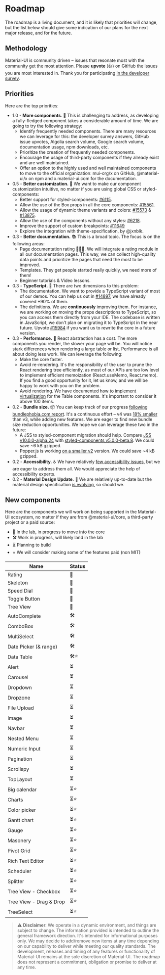 # Roadmap

<p class="description">The roadmap is a living document, and it is likely that priorities will change, but the list below should give some indication of our plans for the next major release, and for the future.</p>

## Methodology

Material-UI is community driven – issues that resonate most with the community get the most attention.
Please **upvote** (👍) on GitHub the issues you are most interested in.
Thank you for participating [in the developer survey](https://material-ui.com/blog/2019-developer-survey-results/).

## Priorities

Here are the top priorities:

- 1.0 - **More components**. 🧰 This is challenging to address, as developing a fully-fledged component takes a considerable amount of time.
 We are going to try the following strategy:
   - Identify frequently needed components. There are many resources we can leverage for this: the developer survey answers, GitHub issue upvotes, Algolia search volume, Google search volume, documentation usage, npm downloads, etc.
  - Prioritize the creation of frequently needed components.
  - Encourage the usage of third-party components if they already exist and are well maintained.
  - Offer an option to the highly used and well maintained components to move to the official organization: mui-org/x on GitHub, @material-ui/x on npm and x.material-ui.com for the documentation.
- 0.5 - **Better customization.** 💅 We want to make our component customization intuitive, no matter if you are using global CSS or styled-components:
  - Better support for styled-components: [#6115](https://github.com/mui-org/material-ui/issues/6115).
  - Allow the use of the Box props in all the core components: [#15561](https://github.com/mui-org/material-ui/issues/15561).
  - Allow the usage of dynamic theme variants and colors: [#15573](https://github.com/mui-org/material-ui/issues/15573) & [#13875](https://github.com/mui-org/material-ui/issues/13875).
  - Allow the use of the components without any styles: [#6218](https://github.com/mui-org/material-ui/issues/6218).
  - Improve the support of custom breakpoints: [#11649](https://github.com/mui-org/material-ui/issues/11649)
  - Explore the integration with theme-specification, by @jxnblk.
- 0.3 - **Better documentation.** 📚 This is a broad topic. The focus is on the following areas:
  - Page documentation rating 🥇🥈🥉. We will integrate a rating module in all our documentation pages. This way, we can collect high-quality data points and prioritize the pages that need the most to be improved.
  - Templates. They get people started really quickly, we need more of them!
  - Beginner tutorials & Video lessons.
- 0.3 - **TypeScript.** 📏 There are two dimensions to this problem:
  - The documentation. We want to provide a TypeScript variant of most of our demos.
    You can help us out in [#14897](https://github.com/mui-org/material-ui/issues/14897), we have already covered +90% of them.
  - The definitions. We are **continuously** improving them. For instance, we are working on moving the props descriptions to TypeScript, so you can access them directly from your IDE.
    The codebase is written in JavaScript, we don't plan on migrating it to TypeScript in the near future. Upvote [#15984](https://github.com/mui-org/material-ui/issues/15984) if you want us to rewrite the core in a future version.
- 0.3 - **Performance.** 🚀 React abstraction has a cost. The more components you render, the slower your page will be. You will notice stark differences when rendering a large table or list.
Performance is all about doing less work. We can leverage the following:
  - Make the core faster.
  - Avoid re-rendering. It's the responsibility of the user to prune the React rendering tree efficiently,
    as most of our APIs are too low level to implement efficient memoization (React.useMemo, React.memo).
    If you find a good opportunity for it, let us know, and we will be happy to work with you on the problem.
  - Avoid rendering. We have documented [how to implement virtualization](/components/tables/#virtualized-table) for the Table components. It's important to consider it above 100 items.
- 0.2 - **Bundle size.** 📦 You can keep track of our progress [following bundlephobia.com report](https://bundlephobia.com/result?p=@material-ui/core).
It's a continuous effort – v4 was [18% smaller](https://bundlephobia.com/result?p=@material-ui/core@3.9.2) than v3, while adding new features.
We are eager to find new bundle size reduction opportunities. We hope we can leverage these two in the future:
  - A JSS to styled-component migration should help. Compare [JSS v10.0.0-alpha.24](https://bundlephobia.com/result?p=react-jss@10.0.0-alpha.24) with [styled-components v5.0.0-beta.8](https://bundlephobia.com/result?p=styled-components@5.0.0-beta.8). We could save ~6 kB gzipped.
  - Popper.js is working [on a smaller v2](https://bundlephobia.com/result?p=popper.js@2.0.0-next.4) version. We could save ~4 kB gzipped.
- 0.2 - **Accessibility.** ♿️ We have relatively [few accessibility issues](https://darekkay.com/blog/accessible-ui-frameworks/), but we are eager to address them all. We would appreciate the help of accessibility experts.
- 0.2 - **Material Design Update.** 🎀 We are relatively up-to-date but the material design specification [is evolving](https://material.io/whats-new/), so should we.

## New components

Here are the components we will work on being supported in the Material-UI ecosystem, no matter if they are from @material-ui/core, a third-party project or a paid source:

- 🧪 In the lab, in progress to move into the core
- 🛠 Work in progress, will likely land in the lab
- ⏳ Planning to build
- ⭐️ We will consider making some of the features paid (non MIT)

| Name | Status |
|------|--------|
| Rating | 🧪 |
| Skeleton | 🧪 |
| Speed Dial | 🧪 |
| Toggle Button | 🧪 |
| Tree View | 🧪 |
| AutoComplete | 🛠 |
| ComboBox | 🛠 |
| MultiSelect | 🛠 |
| Date Picker (& range) | 🛠 |
| Data Table | 🛠⭐️ |
| Alert | ⏳ |
| Carousel | ⏳ |
| Dropdown | ⏳ |
| Dropzone | ⏳ |
| File Upload | ⏳ |
| Image | ⏳ |
| Navbar | ⏳ |
| Nested Menu | ⏳ |
| Numeric Input | ⏳ |
| Pagination | ⏳ |
| Scrollspy | ⏳ |
| TopLayout | ⏳ |
| Big calendar | ⏳⭐️ |
| Charts | ⏳⭐️ |
| Color picker | ⏳⭐️ |
| Gantt chart | ⏳⭐️ |
| Gauge | ⏳⭐️ |
| Masonery | ⏳⭐️ |
| Pivot Grid | ⏳⭐️ |
| Rich Text Editor | ⏳⭐️ |
| Scheduler | ⏳⭐️ |
| Splitter | ⏳⭐️ |
| Tree View - Checkbox | ⏳⭐️ |
| Tree View - Drag & Drop | ⏳⭐️ |
| TreeSelect | ⏳⭐️ |

> ⚠️ **Disclaimer**: We operate in a dynamic environment, and things are subject to change. The information provided is intended to outline the general framework direction. It's intended for informational purposes only. We may decide to add/remove new items at any time depending on our capability to deliver while meeting our quality standards. The development, releases and timing of any features or functionality of Material-UI remains at the sole discretion of Material-UI. The roadmap does not represent a commitment, obligation or promise to deliver at any time.
